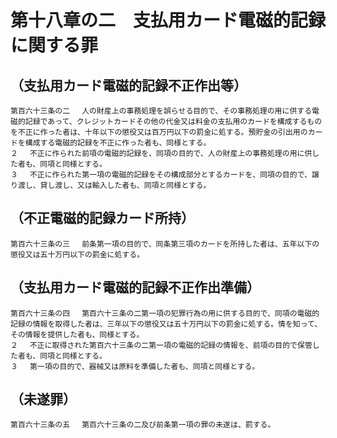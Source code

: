 # 第十八章の二　支払用カード電磁的記録に関する罪

## （支払用カード電磁的記録不正作出等）
```
第百六十三条の二 　人の財産上の事務処理を誤らせる目的で、その事務処理の用に供する電磁的記録であって、クレジットカードその他の代金又は料金の支払用のカードを構成するものを不正に作った者は、十年以下の懲役又は百万円以下の罰金に処する。預貯金の引出用のカードを構成する電磁的記録を不正に作った者も、同様とする。
２ 　不正に作られた前項の電磁的記録を、同項の目的で、人の財産上の事務処理の用に供した者も、同項と同様とする。
３ 　不正に作られた第一項の電磁的記録をその構成部分とするカードを、同項の目的で、譲り渡し、貸し渡し、又は輸入した者も、同項と同様とする。
```
## （不正電磁的記録カード所持）
```
第百六十三条の三 　前条第一項の目的で、同条第三項のカードを所持した者は、五年以下の懲役又は五十万円以下の罰金に処する。
```
## （支払用カード電磁的記録不正作出準備）
```
第百六十三条の四 　第百六十三条の二第一項の犯罪行為の用に供する目的で、同項の電磁的記録の情報を取得した者は、三年以下の懲役又は五十万円以下の罰金に処する。情を知って、その情報を提供した者も、同様とする。
２ 　不正に取得された第百六十三条の二第一項の電磁的記録の情報を、前項の目的で保管した者も、同項と同様とする。
３ 　第一項の目的で、器械又は原料を準備した者も、同項と同様とする。
```
## （未遂罪）
```
第百六十三条の五 　第百六十三条の二及び前条第一項の罪の未遂は、罰する。
```
